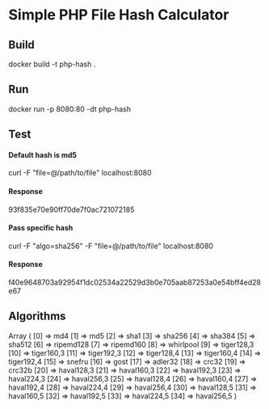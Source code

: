 # Simple PHP File Hash Calculator

## Build
docker build -t php-hash .

## Run
docker run -p 8080:80 -dt php-hash

## Test

#### Default hash is md5
curl -F "file=@/path/to/file" localhost:8080
#### Response
93f835e70e90ff70de7f0ac721072185

#### Pass specific hash
curl -F "algo=sha256" -F "file=@/path/to/file" localhost:8080
#### Response
f40e9648703a92954f1dc02534a22529d3b0e705aab87253a0e54bff4ed28e67

## Algorithms
Array
(
    [0] => md4
    [1] => md5
    [2] => sha1
    [3] => sha256
    [4] => sha384
    [5] => sha512
    [6] => ripemd128
    [7] => ripemd160
    [8] => whirlpool
    [9] => tiger128,3
    [10] => tiger160,3
    [11] => tiger192,3
    [12] => tiger128,4
    [13] => tiger160,4
    [14] => tiger192,4
    [15] => snefru
    [16] => gost
    [17] => adler32
    [18] => crc32
    [19] => crc32b
    [20] => haval128,3
    [21] => haval160,3
    [22] => haval192,3
    [23] => haval224,3
    [24] => haval256,3
    [25] => haval128,4
    [26] => haval160,4
    [27] => haval192,4
    [28] => haval224,4
    [29] => haval256,4
    [30] => haval128,5
    [31] => haval160,5
    [32] => haval192,5
    [33] => haval224,5
    [34] => haval256,5
)

